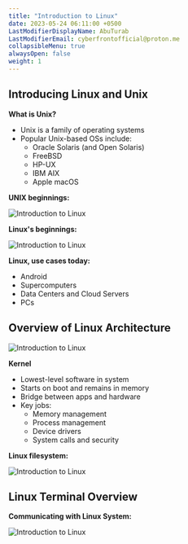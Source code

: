 ```yaml
---
title: "Introduction to Linux"
date: 2023-05-24 06:11:00 +0500
LastModifierDisplayName: AbuTurab
LastModifierEmail: cyberfrontofficial@proton.me
collapsibleMenu: true
alwaysOpen: false
weight: 1
---
```


## **Introducing Linux and Unix**
  
  **What is Unix?**
- Unix is a family of operating systems
- Popular Unix-based OSs include:
	- Oracle Solaris (and Open Solaris)
	- FreeBSD
	- HP-UX
	- IBM AIX
	- Apple macOS
	  
**UNIX beginnings:**

![Introduction to Linux](/notes/ibm-devops-and-se/Introduction%20to%20Linux.png)

**Linux's beginnings:**

![Introduction to Linux](/notes/ibm-devops-and-se/Introduction%20to%20Linux-1.png)

**Linux, use cases today:**
- Android
- Supercomputers
- Data Centers and Cloud Servers
- PCs

## **Overview of Linux Architecture**

![Introduction to Linux](/notes/ibm-devops-and-se/Introduction%20to%20Linux-2.png)
  
  **Kernel**
- Lowest-level software in system
- Starts on boot and remains in memory
- Bridge between apps and hardware
- Key jobs:
	- Memory management
	- Process management
	- Device drivers
	- System calls and security

**Linux filesystem:**

![Introduction to Linux](/notes/ibm-devops-and-se/Introduction%20to%20Linux-3.png)

## **Linux Terminal Overview**
  
**Communicating with Linux System:**

![Introduction to Linux](/notes/ibm-devops-and-se/Introduction%20to%20Linux-4.png)
